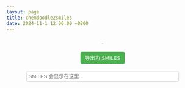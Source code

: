 ```yaml
---
layout: page
title: chemdoodle2smiles
date: 2024-11-1 12:00:00 +0800
---
```

 

<!-- 引入必要的 CSS 文件 -->
<link rel="stylesheet" href="{{ '/assets/ChemDoodleWeb/install/uis/jquery-ui-1.11.4.css' | relative_url }}" type="text/css">
<link rel="stylesheet" href="{{ '/assets/ChemDoodleWeb/install/ChemDoodleWeb.css' | relative_url }}" type="text/css">

<!-- 引入必要的 JavaScript 文件 -->
<script type="text/javascript" src="{{ '/assets/ChemDoodleWeb/install/ChemDoodleWeb.js' | relative_url }}"></script>
<script type="text/javascript" src="{{ '/assets/ChemDoodleWeb/install/uis/ChemDoodleWeb-uis.js' | relative_url }}"></script>
<script type="text/javascript" src="{{ '/assets/js/openchemlib-full.js' | relative_url }}"></script>

<!-- 添加自定义 CSS -->
<style>
    body {
        font-family: Arial, sans-serif;
    }
    #chem-sketcher-page {
        text-align: center;
        margin: 20px;
    }
    #sketcherContainer {
        display: flex;
        flex-direction: column;
        align-items: center;
    }
    #sketcher {
        border: 1px solid #ccc;
        margin: 10px 0;
    }
    .export-button {
        margin: 10px;
        padding: 6px 12px;
        background-color: #4CAF50;
        color: white;
        border: none;
        border-radius: 4px;
        cursor: pointer;
        transition: background-color 0.3s;
    }
    .export-button:hover {
        background-color: #45a049;
    }
    #smilesOutput {
        width: 400px;
        padding: 5px;
        margin: 10px;
        border: 1px solid #ccc;
        border-radius: 4px;
    }
    /* 隐藏 ChemDoodle 的默认工具栏 */
    .ChemDoodleWebToolbar {
        display: none !important;
    }
    /* 自定义工具栏样式 */
    #custom-toolbar {
        margin-top: 20px;
    }
    #custom-toolbar button {
        margin: 5px;
        padding: 8px 12px;
        background-color: #f0f0f0;
        border: 1px solid #ccc;
        border-radius: 4px;
        cursor: pointer;
        transition: background-color 0.3s;
    }
    #custom-toolbar button:hover {
        background-color: #e0e0e0;
    }
</style>

<div id="chem-sketcher-page">
    <style>
        /* 保留或移动内联样式 */
        body {
            font-family: Arial, sans-serif;
        }
        .export-button {
            margin: 10px;
            padding: 6px 12px;
            background-color: #4CAF50;
            color: white;
            border: none;
            border-radius: 4px;
            cursor: pointer;
            transition: background-color 0.3s;
        }
        .export-button:hover {
            background-color: #45a049;
        }
        #smilesOutput {
            width: 400px;
            padding: 5px;
            margin: 10px;
            border: 1px solid #ccc;
            border-radius: 4px;
        }
        #sketcherContainer {
            display: flex;
            flex-direction: column;
            align-items: center;
            margin-top: 20px;
        }
        /* 修复工具栏布局 */
        #sketcher_buttons {
            display: flex !important;
            flex-wrap: wrap;
            justify-content: center;
            gap: 2px;
            margin-bottom: 10px;
        }
        #sketcher_buttons button {
            margin: 0 !important;
            padding: 2px !important;
        }
        .tools-button {
            width: 24px !important;
            height: 24px !important;
            padding: 2px !important;
            margin: 1px !important;
        }
        /* 确保画布容器正确显示 */
        #sketcher {
            border: 1px solid #ccc;
            margin: 10px 0;
        }
    </style>
<div id="chem-sketcher-page">
    <div id="sketcherContainer">
        <canvas id="sketcher" width="500" height="300"></canvas>
    </div>
    <button class="export-button" onclick="exportToSMILES()">导出为 SMILES</button>
    <br>
    <input type="text" id="smilesOutput" readonly placeholder="SMILES 会显示在这里...">
</div>
<script>
    // 自定义元素颜色
    ChemDoodle.ELEMENT['H'].jmolColor = 'black';
    ChemDoodle.ELEMENT['S'].jmolColor = '#B9A130';

    // 初始化 Sketcher 画布
    var sketcher = new ChemDoodle.SketcherCanvas('sketcher', 500, 300, {useServices:true});
    sketcher.styles.atoms_displayTerminalCarbonLabels_2D = true;
    sketcher.styles.atoms_useJMOLColors = true;
    sketcher.styles.bonds_clearOverlaps_2D = true;
    sketcher.styles.shapes_color = '#c10000';
    sketcher.repaint();

    // 移除初始分子的加载
    // 如果您之前添加了加载分子的代码，请确保将其移除

    function exportToSMILES() {
        try {
            let mol = sketcher.getMolecule();
            if (!mol || mol.atoms.length === 0) {
                document.getElementById('smilesOutput').value = '请先绘制一个分子';
                return;
            }

            let molfile = ChemDoodle.writeMOL(mol);
            let molecule = OCL.Molecule.fromMolfile(molfile);
            if (!molecule) {
                throw new Error('无法解析 MOL 文件');
            }

            let smiles = molecule.toSmiles();
            document.getElementById('smilesOutput').value = smiles;

            // 尝试将 SMILES 复制到剪贴板
            if (navigator.clipboard && window.isSecureContext) {
                // 使用 Clipboard API
                navigator.clipboard.writeText(smiles).then(() => {
                    showCopySuccess();
                }).catch((err) => {
                    console.error('复制到剪贴板失败:', err);
                    fallbackCopyText(smiles);
                });
            } else {
                // 使用旧的 `execCommand` 方法
                fallbackCopyText(smiles);
            }
        } catch(error) {
            console.error('详细错误:', error);
            document.getElementById('smilesOutput').value = '错误：' + error.message;
        }
    }

    function fallbackCopyText(text) {
        // 创建一个临时的 textarea 元素
        let textarea = document.createElement('textarea');
        textarea.value = text;
        // 避免页面滚动
        textarea.style.position = 'fixed';
        textarea.style.top = '-9999px';
        document.body.appendChild(textarea);
        textarea.focus();
        textarea.select();

        try {
            let successful = document.execCommand('copy');
            if (successful) {
                showCopySuccess();
            } else {
                alert('复制失败，请手动复制 SMILES。');
            }
        } catch (err) {
            console.error('执行复制命令时出错:', err);
            alert('复制失败，请手动复制 SMILES。');
        }

        document.body.removeChild(textarea);
    }

    function showCopySuccess() {
        let exportButton = document.querySelector('.export-button');
        let originalText = exportButton.innerText;
        exportButton.innerText = '已复制!';
        exportButton.disabled = true;

        setTimeout(() => {
            exportButton.innerText = originalText;
            exportButton.disabled = false;
        }, 2000); // 2秒后恢复按钮
    }

    // 自定义工具栏功能
    function selectTool(tool) {
        sketcher.setTool(tool);
        sketcher.repaint();
    }

    function undo() {
        sketcher.undo();
        sketcher.repaint();
    }

    function redo() {
        sketcher.redo();
        sketcher.repaint();
    }

    function clearSketch() {
        sketcher.clear();
        sketcher.repaint();
    }
</script>
